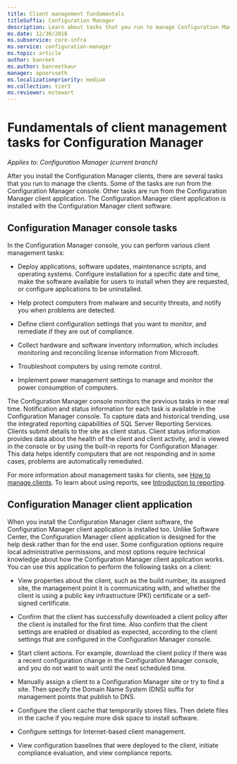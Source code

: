 ```yaml
---
title: Client management fundamentals
titleSuffix: Configuration Manager
description: Learn about tasks that you run to manage Configuration Manager clients.
ms.date: 12/30/2016
ms.subservice: core-infra
ms.service: configuration-manager
ms.topic: article
author: banreet
ms.author: banreetkaur
manager: apoorvseth
ms.localizationpriority: medium
ms.collection: tier3
ms.reviewer: mstewart
---
```

# Fundamentals of client management tasks for Configuration Manager

*Applies to: Configuration Manager (current branch)*

After you install the Configuration Manager clients, there are several tasks that you run to manage the clients.  Some of the tasks are run from the Configuration Manager console. Other tasks are run from the Configuration Manager client application. The Configuration Manager client application is installed with the Configuration Manager client software.

## Configuration Manager console tasks
 In the Configuration Manager console, you can perform various client management tasks:

-   Deploy applications, software updates, maintenance scripts, and operating systems. Configure installation for a specific date and time, make the software available for users to install when they are requested, or configure applications to be uninstalled.

-   Help protect computers from malware and security threats, and notify you when problems are detected.

-   Define client configuration settings that you want to monitor, and remediate if they are out of compliance.

-   Collect hardware and software inventory information, which includes monitoring and reconciling license information from Microsoft.

-   Troubleshoot computers by using remote control.

-   Implement power management settings to manage and monitor the power consumption of computers.

The Configuration Manager console monitors the previous tasks in near real time. Notification and status information for each task is available in the Configuration Manager console. To capture data and historical trending, use the integrated reporting capabilities of SQL Server Reporting Services. Clients submit details to the site as client status.  Client status information provides data about the health of the client and client activity, and is viewed in the console or by using the built-in reports for Configuration Manager. This data helps identify computers that are not responding and in some cases, problems are automatically remediated.

For more information about management tasks for clients, see [How to manage clients](../../core/clients/manage/manage-clients.md). To learn about using reports, see [Introduction to reporting](../../core/servers/manage/introduction-to-reporting.md).

## Configuration Manager client application
 When you install the Configuration Manager client software, the Configuration Manager client application is installed too. Unlike Software Center, the Configuration Manager client application is designed for the help desk rather than for the end user. Some configuration options require local administrative permissions, and most options require technical knowledge about how the Configuration Manager client application works. You can use this application to perform the following tasks on a client:

-   View properties about the client, such as the build number, its assigned site, the management point it is communicating with, and whether the client is using a public key infrastructure (PKI) certificate or a self-signed certificate.

-   Confirm that the client has successfully downloaded a client policy after the client is installed for the first time. Also confirm that the client settings are enabled or disabled as expected, according to the client settings that are configured in the Configuration Manager console.

-   Start client actions. For example, download the client policy if there was a recent configuration change in the Configuration Manager console, and you do not want to wait until the next scheduled time.

-   Manually assign a client to a Configuration Manager site or try to find a site. Then specify the Domain Name System (DNS) suffix for management points that publish to DNS.

-   Configure the client cache that temporarily stores files. Then delete files in the cache if you require more disk space to install software.

-   Configure settings for Internet-based client management.

-   View configuration baselines that were deployed to the client, initiate compliance evaluation, and view compliance reports.

